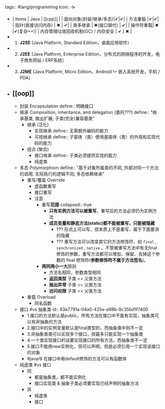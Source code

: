tags:: #lang/programming
icon:: ☕

  - | Items | Java | [[cpp]] |
    | 面向对象(封装/继承/多态)|✔|✔|
    | 方法重载 |✔|✔|
    | 指针(直接访问内存)  | ✖ | ✔|
    | 类多继承 | ✖(接口替代) | ✔|
    | 操作符重载| ✖ |✔(复杂++)|
    | 内存管理垃圾回收机制(GC) / 内存安全 | ✔ | ✖ |
  - 1. **J2SE** (Java Platform, Standard Edition，桌面应用软件）
  - 2. **J2EE** (Java Platform, Enterprise Edition，分布式的网络程序的开发，电子商务网站 / ERP系统）
  - 3. **J2ME** (Java Platform, Micro Edition，Android != 嵌入系统开发，手机 / PDA）
- ## [[oop]]
  - 封装 Encapsulation
    define:: 明确接口
  - 继承 Composition, inheritance, and delegation (委托???)
    define:: "继承基类, 做出扩展; 子类(完全)兼容基类"
    - 继承 (泛化)
      - 实现继承
        define:: 无需额外编码的能力
      - 可视继承
        define:: 子窗体（类）使用基窗体（类）的外观和实现代码的能力
    - 组合 (聚合)
      - 接口继承
        define:: 子类必须提供实现的能力
      - 纯虚类
  - 多态 Polymorphism
    define:: "基于对象所属类的不同, 外部对同一个方法的调用, 实际执行的逻辑不同; 多态依赖继承"
    - 重写/覆盖 Override
      - 虚函数重写
      - 接口重写
      - 注意
        - 重写**范围**
          collapsed:: true
          - **只有实例方法可以被重写**，重写后的方法必须仍为实例方法
          - **成员变量和静态方法(static)都不能被重写，只能被隐藏**
            - ??? 形式上可以写，但本质上不是重写，属于下面要讲的隐藏
            - ??? 重写方法可以改变其它的方法修饰符，如 `final` , `synchronized` , `native` 。不管被重写方法中有无final修饰的参数，重写方法都可以增加、保留、去掉这个参数的 final 修饰符(**参数修饰符不属于方法签名**)。
        - **两同两小一大**原则
          - 方法名相同，参数类型相同
          - **返回类型** 子类 <= 父类方法
          - **抛出异常** 子类 <= 父类方法
          - **访问权限** 子类 >= 父类方法
    - 重载 Overload
      - 同名函数
  - 接口 #vs 抽象类
    id:: 63e7791a-04a5-425e-a98b-9c35bd1f7400
    - 1.接口的方法默认是public，所有方法在接口中不能有实现，抽象类可以有非抽象的方法
    - 2.接口中的实例变量默认是final类型的，而抽象类中则不一定
    - 3.非抽象类类可以实现多个接口，但最多只能实现一个抽象类
    - 4.一个类实现接口的话要实现接口的所有方法，而抽象类不一定
    - 5.接口不能用new实例化，但可以声明，但是必须引用一个实现该接口的对象
    - #java/8 在接口中用default修饰的方法可以有函数体
  - 纯虚类 #vs 接口
    - 同
      - 都是抽象类，都不能实例化
      - 接口实现类 & 抽象子类必须要实现已经声明的抽象方法
    - 异
      - 纯虚类
      - 接口